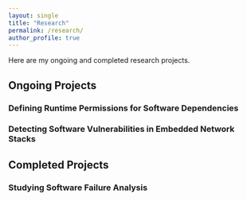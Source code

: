 ```yaml
---
layout: single
title: "Research"
permalink: /research/
author_profile: true
---
```


Here are my ongoing and completed research projects. 

## Ongoing Projects

### Defining Runtime Permissions for Software Dependencies

### Detecting Software Vulnerabilities in Embedded Network Stacks

## Completed Projects

### Studying Software Failure Analysis